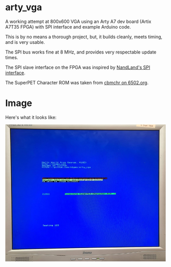# arty_vga
A working attempt at 800x600 VGA using an Arty A7 dev board (Artix A7T35 FPGA) with SPI interface and example Arduino code.

This is by no means a thorough project, but, it builds cleanly, meets timing, and is very usable.

The SPI bus works fine at 8 MHz, and provides very respectable update times.

The SPI slave interface on the FPGA was inspired by [NandLand's SPI interface](https://github.com/nandland/spi-slave).

The SuperPET Character ROM was taken from [cbmchr on 6502.org](http://www.6502.org/users/sjgray/computer/cbmchr/cbmchr.html).

# Image
Here's what it looks like:

![Old VGA screen showing the output from this project](https://raw.githubusercontent.com/m1geo/arty_vga/main/images/screen.jpg "Old VGA screen showing the output from this project")